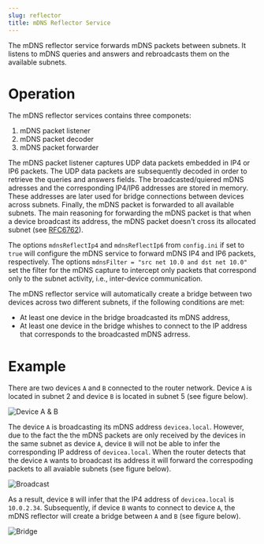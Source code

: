 ```yaml
---
slug: reflector
title: mDNS Reflector Service
---
```


The mDNS reflector service forwards mDNS packets between subnets. It listens to mDNS queries and answers and rebroadcasts them on the available subnets.

# Operation

The mDNS reflector services contains three componets:

1.  mDNS packet listener
2.  mDNS packet decoder
3.  mDNS packet forwarder

The mDNS packet listener captures UDP data packets embedded in IP4 or IP6 packets. The UDP data packets are subsequently decoded in order to retrieve the queries and answers fields. The broadcasted/quiered mDNS adresses and the corresponding IP4/IP6 addresses are stored in memory. These addresses are later used for bridge connections between devices across subnets. Finally, the mDNS packet is forwarded to all available subnets. The main reasoning for forwarding the mDNS packet is that when a device broadcast its address, the mDNS packet doesn't cross its allocated subnet (see [RFC6762](https://datatracker.ietf.org/doc/html/rfc6762)).

The options `mdnsReflectIp4` and `mdnsReflectIp6` from `config.ini` if set to `true` will configure the mDNS service to forward mDNS IP4 and IP6 packets, respectively. The options `mdnsFilter = "src net 10.0 and dst net 10.0"` set the filter for the mDNS capture to intercept only packets that correspond only to the subnet activity, i.e., inter-device communication.

The mDNS reflector service will automatically create a bridge between two devices across two different subnets, if the following conditions are met:

- At least one device in the bridge broadcasted its mDNS address,
- At least one device in the bridge whishes to connect to the IP address that corresponds to the broadcasted mDNS adrress.

# Example

There are two devices `A` and `B` connected to the router network. Device `A` is located in subnet 2 and device `B` is located in subnet 5 (see figure below).

![Device A & B](/img/reflector-ab.svg)

The device `A` is broadcasting its mDNS address `devicea.local`. However, due to the fact the the mDNS packets are only received by the devices in the same subnet as device `A`, device `B` will not be able to infer the corresponding IP address of `devicea.local`. When the router detects that the device `A` wants to broadcast its address it will forward the correspoding packets to all avaiable subnets (see figure below).

![Broadcast](/img/reflector-broadcast.svg)

As a result, device `B` will infer that the IP4 address of `devicea.local` is `10.0.2.34`. Subsequently, if device `B` wants to connect to device `A`, the mDNS reflector will create a bridge between `A` and `B` (see figure below).

![Bridge](/img/reflector-bridge.svg)
